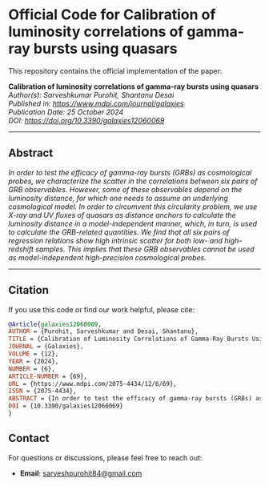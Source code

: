 # Official Code for Calibration of luminosity correlations of gamma-ray bursts using quasars

This repository contains the official implementation of the paper:

**Calibration of luminosity correlations of gamma-ray bursts using quasars**  
*Author(s): Sarveshkumar Purohit, Shantanu Desai*  
*Published in: https://www.mdpi.com/journal/galaxies*  
*Publication Date: 25 October 2024*  
*DOI: https://doi.org/10.3390/galaxies12060069*  

---

## Abstract
*In order to test the efficacy of gamma-ray bursts (GRBs) as cosmological probes, we characterize the scatter in the correlations between six pairs of GRB observables. However, some of these observables depend on the luminosity distance, for which one needs to assume an underlying cosmological model. In order to circumvent this circularity problem, we use X-ray and UV fluxes of quasars as distance anchors to calculate the luminosity distance in a model-independent manner, which, in turn, is used to calculate the GRB-related quantities. We find that all six pairs of regression relations show high intrinsic scatter for both low- and high-redshift samples. This implies that these GRB observables cannot be used as model-independent high-precision cosmological probes.*

---

## Citation
If you use this code or find our work helpful, please cite:
```bibtex
@Article{galaxies12060069,
AUTHOR = {Purohit, Sarveshkumar and Desai, Shantanu},
TITLE = {Calibration of Luminosity Correlations of Gamma-Ray Bursts Using Quasars},
JOURNAL = {Galaxies},
VOLUME = {12},
YEAR = {2024},
NUMBER = {6},
ARTICLE-NUMBER = {69},
URL = {https://www.mdpi.com/2075-4434/12/6/69},
ISSN = {2075-4434},
ABSTRACT = {In order to test the efficacy of gamma-ray bursts (GRBs) as cosmological probes, we characterize the scatter in the correlations between six pairs of GRB observables. However, some of these observables depend on the luminosity distance, for which one needs to assume an underlying cosmological model. In order to circumvent this circularity problem, we use X-ray and UV fluxes of quasars as distance anchors to calculate the luminosity distance in a model-independent manner, which, in turn, is used to calculate the GRB-related quantities. We find that all six pairs of regression relations show high intrinsic scatter for both low- and high-redshift samples. This implies that these GRB observables cannot be used as model-independent high-precision cosmological probes.},
DOI = {10.3390/galaxies12060069}
}
```

## Contact
For questions or discussions, please feel free to reach out:
- **Email**: sarveshpurohit84@gmail.com  
